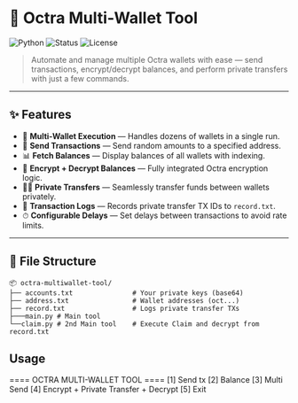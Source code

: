 # 🚀 Octra Multi-Wallet Tool

![Python](https://img.shields.io/badge/Built%20With-Python-3670A0?style=for-the-badge&logo=python&logoColor=white)
![Status](https://img.shields.io/badge/Status-Active-brightgreen?style=for-the-badge)
![License](https://img.shields.io/badge/License-MIT-blue?style=for-the-badge)

> Automate and manage multiple Octra wallets with ease — send transactions, encrypt/decrypt balances, and perform private transfers with just a few commands.

---

## ✨ Features

- 🔁 **Multi-Wallet Execution** — Handles dozens of wallets in a single run.
- 💸 **Send Transactions** — Send random amounts to a specified address.
- 📊 **Fetch Balances** — Display balances of all wallets with indexing.
- 🔐 **Encrypt + Decrypt Balances** — Fully integrated Octra encryption logic.
- 🕵️‍♂️ **Private Transfers** — Seamlessly transfer funds between wallets privately.
- 📝 **Transaction Logs** — Records private transfer TX IDs to `record.txt`.
- ⏱ **Configurable Delays** — Set delays between transactions to avoid rate limits.

---

## 📂 File Structure
```
📦 octra-multiwallet-tool/
├── accounts.txt               # Your private keys (base64)
├── address.txt                # Wallet addresses (oct...)
├── record.txt                 # Logs private transfer TXs
├───main.py # Main tool
└──claim.py # 2nd Main tool    # Execute Claim and decrypt from record.txt
```

## Usage
==== OCTRA MULTI-WALLET TOOL ====
[1] Send tx
[2] Balance
[3] Multi Send
[4] Encrypt + Private Transfer + Decrypt
[5] Exit
